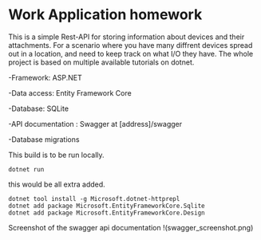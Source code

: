 # Work Application homework

This is a simple Rest-API for storing information about devices and their attachments. For a scenario where you have many diffrent devices spread out in a location, and need to keep track on what I/O they have. The whole project is based on multiple available tutorials on dotnet.


-Framework: ASP.NET

-Data access: Entity Framework Core

-Database: SQLite

-API documentation : Swagger at [address]/swagger

-Database migrations



This build is to be run locally.
```
dotnet run
```



this would be all extra added.
```
dotnet tool install -g Microsoft.dotnet-httprepl
dotnet add package Microsoft.EntityFrameworkCore.Sqlite
dotnet add package Microsoft.EntityFrameworkCore.Design
```

Screenshot of the swagger api documentation
!(swagger_screenshot.png)